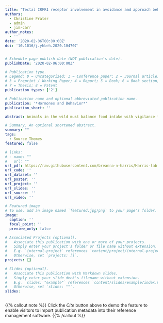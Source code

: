 ```yaml
---
title: "Tectal CRFR1 receptor involvement in avoidance and approach behaviors in the South African clawed frog, Xenopus laevis"
authors:
  - Christine Prater
  - admin
  - jim-carr
author_notes:
  - ''
date: '2020-02-06T00:00:00Z'
doi: '10.1016/j.yhbeh.2020.104707'


# Schedule page publish date (NOT publication's date).
publishDate: '2020-02-06:00:00Z'

# Publication type.
# Legend: 0 = Uncategorized; 1 = Conference paper; 2 = Journal article;
# 3 = Preprint / Working Paper; 4 = Report; 5 = Book; 6 = Book section;
# 7 = Thesis; 8 = Patent
publication_types: ['2']

# Publication name and optional abbreviated publication name.
publication: '*Hormones and Behavior*'
publication_short: ''

abstract: Animals in the wild must balance food intake with vigilance for predators in order to survive. The optic tectum plays an important role in the integration of external (predators) and internal (energy status) cues related to predator defense and prey capture. However, the role of neuromodulators involved in tectal sensorimotor processing is poorly studied. Recently we showed that tectal CRFR1 receptor activation decreases food intake in the South African clawed frog, Xenopus laevis, suggesting that CRF may modulate food intake/predator avoidance tradeoffs. Here we use a behavioral assay modeling food intake and predator avoidance to test the role of CRFR1 receptors and energy status in this tradeoff. We tested the predictions that 1) administering the CRFR1 antagonist NBI-27914 via the optic tecta will increase food intake and feeding-related behaviors in the presence of a predator, and 2) that prior food deprivation, which lowers tectal CRF content, will increase food intake and feeding-related behaviors in the presence of a predator. Pre-treatment with NBI-27914 did not prevent predator-induced reductions in food intake. Predator exposure altered feeding-related behaviors in a predictable manner. Pretreatment with NBI-27914 reduced the response of certain behaviors to a predator but also altered behaviors irrelevant of predator presence. Although 1-wk of food deprivation altered some non-feeding behaviors related to energy conservation strategy, food intake in the presence of a predator was not altered by prior food deprivation. Collectively, our data support a role for tectal CRFR1 in modulating discrete behavioral responses during predator avoidance/foraging tradeoffs.

# Summary. An optional shortened abstract.
summary: ""
tags:
  - Source Themes
featured: false

# links:
# - name: ""
#   url: ""
url_pdf: https://raw.githubusercontent.com/breanna-n-harris/Harris-lab-website/72a0af69e1c41d4ec862d366b1a96bd687feab80/content/publication/Prater_etal_2020_HB_CRFR1_avoid_approach_behavior/Prater_etal_2020_HB_CRFR1_avoid_approach_behavior.pdf
url_code: ''
url_dataset: ''
url_poster: ''
url_project: ''
url_slides: ''
url_source: ''
url_video: ''

# Featured image
# To use, add an image named `featured.jpg/png` to your page's folder.
image:
  caption: ''
  focal_point: ''
  preview_only: false

# Associated Projects (optional).
#   Associate this publication with one or more of your projects.
#   Simply enter your project's folder or file name without extension.
#   E.g. `internal-project` references `content/project/internal-project/index.md`.
#   Otherwise, set `projects: []`.
projects: []

# Slides (optional).
#   Associate this publication with Markdown slides.
#   Simply enter your slide deck's filename without extension.
#   E.g. `slides: "example"` references `content/slides/example/index.md`.
#   Otherwise, set `slides: ""`.
slides:
---
```


{{% callout note %}}
Click the _Cite_ button above to demo the feature to enable visitors to import publication metadata into their reference management software.
{{% /callout %}}
